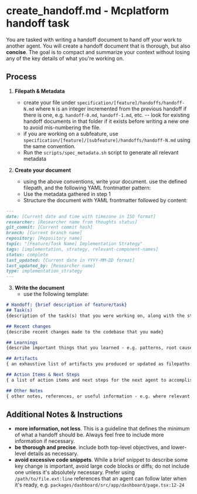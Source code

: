 # create_handoff.md - Mcplatform handoff task 

You are tasked with writing a handoff document to hand off your work to another agent. You will create a handoff document that is thorough, but also **concise**. The goal is to compact and summarize your context without losing any of the key details of what you're working on.

## Process
1. **Filepath & Metadata**
    - create your file under `specification/[feature]/handoffs/handoff-N.md` where `N` is an integer incremented from the previous handoff if there is one, e.g. `handoff-0.md`, `handoff-1.md`, etc. -- look for existing handoff documents in that folder if it exists before writing a new one to avoid mis-numbering the file.
    - if you are working on a subfeature, use `specification/[feature]/[subfeature]/handoffs/handoff-N.md` using the same convention.
    - Run the `scripts/spec_metadata.sh` script to generate all relevant metadata

2. **Create your document**
    - using the above conventions, write your document. use the defined filepath, and the following YAML frontmatter pattern:
    - Use the metadata gathered in step 1
   - Structure the document with YAML frontmatter followed by content:
```markdown
---
date: [Current date and time with timezone in ISO format]
researcher: [Researcher name from thoughts status]
git_commit: [Current commit hash]
branch: [Current branch name]
repository: [Repository name]
topic: "[Feature/Task Name] Implementation Strategy"
tags: [implementation, strategy, relevant-component-names]
status: complete
last_updated: [Current date in YYYY-MM-DD format]
last_updated_by: [Researcher name]
type: implementation_strategy
---
```

3. **Write  the document**
    - use the following template: 
```markdown
# Handoff: {brief description of feature/task}
## Task(s)
{description of the task(s) that you were working on, along with the status of each (completed, work in progress, planned/discussed)}

## Recent changes
{describe recent changes made to the codebase that you made}

## Learnings
{describe important things that you learned - e.g. patterns, root causes of bugs, or other important pieces of information someone that is picking up your work after you should know. consider listing explicit file paths.}

## Artifacts
{ an exhaustive list of artifacts you produced or updated as filepaths - e.g. paths to feature documents, implementation plans, etc that should be read in order to resume your work.}

## Action Items & Next Steps
{ a list of action items and next steps for the next agent to accomplish based on your tasks and their statuses}

## Other Notes
{ other notes, references, or useful information - e.g. where relevant sections of the codebase are, where relevant documents are, or other important things you leanrned that you want to pass on but that don't fall into the above categories}
```

## Additional Notes & Instructions
- **more information, not less**. This is a guideline that defines the minimum of what a handoff should be. Always feel free to include more information if necessary.
- **be thorough and precise**. include both top-level objectives, and lower-level details as necessary.
- **avoid excessive code snippets**. While a brief snippet to describe some key change is important, avoid large code blocks or diffs; do not include one unless it's absolutely necessary. Prefer using `/path/to/file.ext:line` references that an agent can follow later when it's ready, e.g. `packages/dashboard/src/app/dashboard/page.tsx:12-24`
